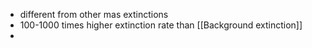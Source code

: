 - different from other mas extinctions
- 100-1000 times higher extinction rate than [[Background extinction]]
- 